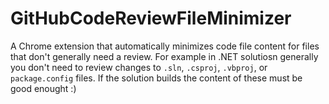 # GitHubCodeReviewFileMinimizer

A Chrome extension that automatically minimizes code file content for files that don't generally need a review.  For example in .NET solutiosn generally you don't need to review changes to `.sln`, `.csproj`, `.vbproj`, or `package.config` files.  If the solution builds the content of these must be good enought :)
